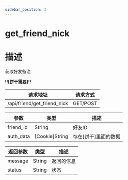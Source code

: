 ```yaml
---
sidebar_position: 2
---
```


# get_friend_nick

# 描述

获取好友备注

**!!\[饼干需要\]!!**

| 请求地址                        | 请求方式     |
|-----------------------------|----------|
| /api/friend/get_friend_nick | GET/POST |

| 参数        | 类型               | 描述            |
|-----------|------------------|---------------|
| friend_id | String           | 好友ID          |
| auth_data | \[Cookie\]String | 存在\[饼干\]里面的数据 |

| 返回参数    | 类型     | 描述    |
|---------|--------|-------|
| message | String | 返回的信息 |
| status  | String | 状态    |
